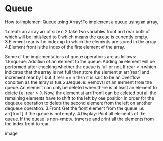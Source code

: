 # Queue
How to implement Queue using Array?To implement a queue using an array,

1.create an array arr of size n
2.take two variables front and rear both of which will be initialized to 0 which means the queue is currently empty.
3.Element rear is the index up to which the elements are stored in the array
4.Element front is the index of the first element of the array.


Some of the implementations of queue operations are as follows:
1.Enqueue: Addition of an element to the queue. Adding an element will be performed after checking whether the queue is full or not. If rear < n which indicates that the array is not full then store the element at arr[rear] and increment rear by 1 but if rear == n then it is said to be an Overflow condition as the array is full.
2.Dequeue: Removal of an element from the queue. An element can only be deleted when there is at least an element to delete i.e. rear > 0. Now, the element at arr[front] can be deleted but all the remaining elements have to shift to the left by one position in order for the dequeue operation to delete the second element from the left on another dequeue operation.
3.Front: Get the front element from the queue i.e. arr[front] if the queue is not empty.
4.Display: Print all elements of the queue. If the queue is non-empty, traverse and print all the elements from the index front to rear.

image


